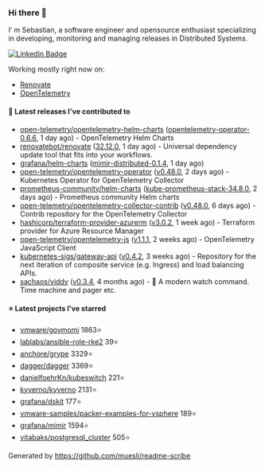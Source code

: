 ### Hi there 👋

I’ m Sebastian, a software engineer and opensource enthusiast specializing in developing, monitoring and managing releases in Distributed Systems.

[![Linkedin Badge](https://img.shields.io/badge/-LinkedIn-blue?style=flat&logo=Linkedin&logoColor=white&link=https://www.linkedin.com/in/sebastian-poxhofer/)](https://www.linkedin.com/in/sebastian-poxhofer/)

Working mostly right now on:
- [Renovate](https://github.com/renovatebot/renovate)
- [OpenTelemetry](https://github.com/open-telemetry)



#### 🚀 Latest releases I've contributed to

- [open-telemetry/opentelemetry-helm-charts](https://github.com/open-telemetry/opentelemetry-helm-charts) ([opentelemetry-operator-0.6.6](https://github.com/open-telemetry/opentelemetry-helm-charts/releases/tag/opentelemetry-operator-0.6.6), 1 day ago) - OpenTelemetry Helm Charts
- [renovatebot/renovate](https://github.com/renovatebot/renovate) ([32.12.0](https://github.com/renovatebot/renovate/releases/tag/32.12.0), 1 day ago) - Universal dependency update tool that fits into your workflows.
- [grafana/helm-charts](https://github.com/grafana/helm-charts) ([mimir-distributed-0.1.4](https://github.com/grafana/helm-charts/releases/tag/mimir-distributed-0.1.4), 1 day ago)
- [open-telemetry/opentelemetry-operator](https://github.com/open-telemetry/opentelemetry-operator) ([v0.48.0](https://github.com/open-telemetry/opentelemetry-operator/releases/tag/v0.48.0), 2 days ago) - Kubernetes Operator for OpenTelemetry Collector
- [prometheus-community/helm-charts](https://github.com/prometheus-community/helm-charts) ([kube-prometheus-stack-34.8.0](https://github.com/prometheus-community/helm-charts/releases/tag/kube-prometheus-stack-34.8.0), 2 days ago) - Prometheus community Helm charts
- [open-telemetry/opentelemetry-collector-contrib](https://github.com/open-telemetry/opentelemetry-collector-contrib) ([v0.48.0](https://github.com/open-telemetry/opentelemetry-collector-contrib/releases/tag/v0.48.0), 6 days ago) - Contrib repository for the OpenTelemetry Collector
- [hashicorp/terraform-provider-azurerm](https://github.com/hashicorp/terraform-provider-azurerm) ([v3.0.2](https://github.com/hashicorp/terraform-provider-azurerm/releases/tag/v3.0.2), 1 week ago) - Terraform provider for Azure Resource Manager
- [open-telemetry/opentelemetry-js](https://github.com/open-telemetry/opentelemetry-js) ([v1.1.1](https://github.com/open-telemetry/opentelemetry-js/releases/tag/v1.1.1), 2 weeks ago) - OpenTelemetry JavaScript Client
- [kubernetes-sigs/gateway-api](https://github.com/kubernetes-sigs/gateway-api) ([v0.4.2](https://github.com/kubernetes-sigs/gateway-api/releases/tag/v0.4.2), 3 weeks ago) - Repository for the next iteration of composite service (e.g. Ingress) and load balancing APIs.
- [sachaos/viddy](https://github.com/sachaos/viddy) ([v0.3.4](https://github.com/sachaos/viddy/releases/tag/v0.3.4), 4 months ago) - 👀 A modern watch command. Time machine and pager etc.

#### ⭐ Latest projects I've starred

- [vmware/govmomi](https://github.com/vmware/govmomi}) 1863⭐
- [lablabs/ansible-role-rke2](https://github.com/lablabs/ansible-role-rke2}) 39⭐
- [anchore/grype](https://github.com/anchore/grype}) 3329⭐
- [dagger/dagger](https://github.com/dagger/dagger}) 3369⭐
- [danielfoehrKn/kubeswitch](https://github.com/danielfoehrKn/kubeswitch}) 221⭐
- [kyverno/kyverno](https://github.com/kyverno/kyverno}) 2131⭐
- [grafana/dskit](https://github.com/grafana/dskit}) 177⭐
- [vmware-samples/packer-examples-for-vsphere](https://github.com/vmware-samples/packer-examples-for-vsphere}) 189⭐
- [grafana/mimir](https://github.com/grafana/mimir}) 1594⭐
- [vitabaks/postgresql_cluster](https://github.com/vitabaks/postgresql_cluster}) 505⭐



Generated by https://github.com/muesli/readme-scribe
